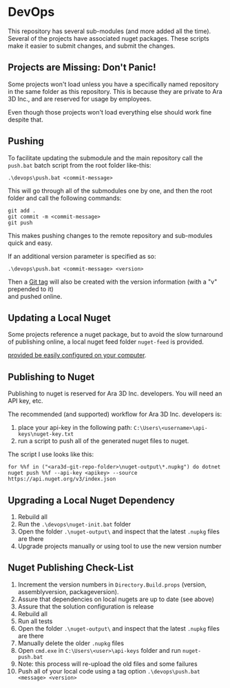# DevOps

This repository has several sub-modules (and more added all the time). 
Several of the projects have associated nuget packages. 
These scripts make it easier to submit changes, and submit the changes. 

## Projects are Missing: Don't Panic! 

Some projects won't load unless you have a specifically named repository 
in the same folder as this repository. This is because they 
are private to Ara 3D Inc., and are reserved for usage by employees.

Even though those projects won't load everything else should work fine despite that. 

## Pushing 

To facilitate updating the submodule and the main repository call the `push.bat`
batch script from the root folder like-this:

```
.\devops\push.bat <commit-message> 
```

This will go through all of the submodules one by one, and then the root folder and call the 
following commands:

```
git add .
git commit -m <commit-message>
git push
```

This makes pushing changes to the remote repository and sub-modules quick and easy.

If an additional version parameter is specified as so:

```
.\devops\push.bat <commit-message> <version> 
```

Then a [Git tag](https://git-scm.com/book/en/v2/Git-Basics-Tagging) 
will also be created with the version information (with a "v" prepended to it)  
and pushed online.

## Updating a Local Nuget

Some projects reference a nuget package, but to avoid the slow turnaround of publishing 
online, a local nuget feed folder `nuget-feed` is provided. 

[provided be easily configured on your computer](https://learn.microsoft.com/en-us/nuget/hosting-packages/local-feeds). 

## Publishing to Nuget 

Publishing to nuget is reserved for Ara 3D Inc. developers. You will need an API key, etc. 

The recommended (and supported) workflow for Ara 3D Inc. developers is: 

1. place your api-key in the following path: `C:\Users\<username>\api-keys\nuget-key.txt`
2. run a script to push all of the generated nuget files to nuget.

The script I use looks like this: 

```
for %%f in ("<ara3d-git-repo-folder>\nuget-output\*.nupkg") do dotnet nuget push %%f --api-key <apikey> --source https://api.nuget.org/v3/index.json
```

## Upgrading a Local Nuget Dependency 

1. Rebuild all 
1. Run the `.\devops\nuget-init.bat` folder 
1. Open the folder `.\nuget-output\` and inspect that the latest `.nupkg` files are there 
1. Upgrade projects manually or using tool to use the new version number 

## Nuget Publishing Check-List

1. Increment the version numbers in `Directory.Build.props` (version, assemblyversion, packageversion). 
1. Assure that dependencies on local nugets are up to date (see above)
1. Assure that the solution configuration is release 
1. Rebuild all
1. Run all tests 
1. Open the folder `.\nuget-output\` and inspect that the latest `.nupkg` files are there
1. Manually delete the older `.nupkg` files
1. Open `cmd.exe` in `C:\Users\<user>\api-keys` folder and run `nuget-push.bat`
1. Note: this process will re-upload the old files and some failures 
1. Push all of your local code using a tag option `.\devops\push.bat <message> <version>`